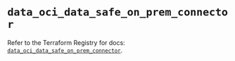 # `data_oci_data_safe_on_prem_connector`

Refer to the Terraform Registry for docs: [`data_oci_data_safe_on_prem_connector`](https://registry.terraform.io/providers/oracle/oci/6.18.0/docs/data-sources/data_safe_on_prem_connector).
